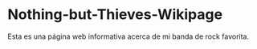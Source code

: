 # Nothing-but-Thieves-Wikipage
Esta es una página web informativa acerca de mi banda de rock favorita.
